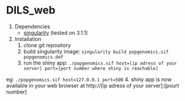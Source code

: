 # DILS_web

1. Dependencies
	- [singularity](https://sylabs.io/docs/) (tested on 3.1.1) 
2. Installation
	1. clone git repository
	2. build singularity image: `singularity build popgenomics.sif popgenomics.def`
	3. run the shiny app: `./popgenomics.sif host=[ip adress of your server] port=[port number where shiny is reachable]` 

eg: `./popgenomics.sif host=127.0.0.1 port=500`
	4. shiny app is now available in your web browser at http://[ip adress of your server]:[pourt number]
